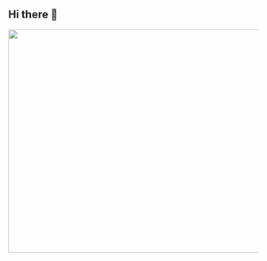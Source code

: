 ## Hi there 👋

<!--
**Kendeki/Kendeki** is a ✨ _special_ ✨ repository because its `README.md` (this file) appears on your GitHub profile.

Here are some ideas to get you started:

- 🔭 I’m currently working on ...
- 🌱 I’m currently learning ...
- 👯 I’m looking to collaborate on ...
- 🤔 I’m looking for help with ...
- 💬 Ask me about ...
- 📫 How to reach me: ...
- 😄 Pronouns: ...
- ⚡ Fun fact: ...
-->
<img src="https://wakatime.com/share/@58bce5cc-5e44-40e2-b9a2-e24129f8da93/a9f4fa23-e1f2-4a9a-a941-60a579976ebe.svg" width=600 height= 450 >
